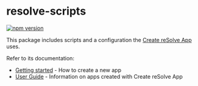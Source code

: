 # **resolve-scripts**
[![npm version](https://badge.fury.io/js/resolve-scripts.svg)](https://badge.fury.io/js/resolve-scripts)

This package includes scripts and a configuration the [Create reSolve App](../create-resolve-app) uses.

Refer to its documentation:

 * [Getting started](../create-resolve-app#getting-started) - How to create a new app
 * [User Guide](../create-resolve-app#user-guide) - Information on apps created with Create reSolve App
 